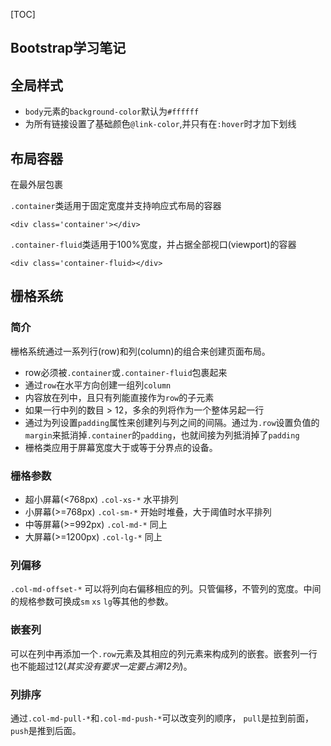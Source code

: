 [TOC]

## Bootstrap学习笔记

## 全局样式

* `body`元素的`background-color`默认为`#ffffff`
* 为所有链接设置了基础颜色`@link-color`,并只有在`:hover`时才加下划线

## 布局容器

在最外层包裹

`.container`类适用于固定宽度并支持响应式布局的容器

    <div class='container'></div>

`.container-fluid`类适用于100%宽度，并占据全部视口(viewport)的容器

    <div class='container-fluid></div>

## 栅格系统

### 简介

栅格系统通过一系列行(row)和列(column)的组合来创建页面布局。

* row必须被`.container`或`.container-fluid`包裹起来
* 通过`row`在水平方向创建一组列`column`
* 内容放在列中，且只有列能直接作为`row`的子元素
* 如果一行中列的数目 > 12，多余的列将作为一个整体另起一行
* 通过为列设置`padding`属性来创建列与列之间的间隔。通过为`.row`设置负值的`margin`来抵消掉`.container`的`padding`，也就间接为列抵消掉了`padding`
* 栅格类应用于屏幕宽度大于或等于分界点的设备。

### 栅格参数

* 超小屏幕(<768px) `.col-xs-*` 水平排列
* 小屏幕(>=768px) `.col-sm-*` 开始时堆叠，大于阈值时水平排列
* 中等屏幕(>=992px) `.col-md-*` 同上
* 大屏幕(>=1200px) `.col-lg-*` 同上

### 列偏移

`.col-md-offset-*` 可以将列向右偏移相应的列。只管偏移，不管列的宽度。中间的规格参数可换成`sm` `xs` `lg`等其他的参数。

### 嵌套列

可以在列中再添加一个`.row`元素及其相应的列元素来构成列的嵌套。嵌套列一行也不能超过12(*其实没有要求一定要占满12列*)。

### 列排序

通过`.col-md-pull-*`和`.col-md-push-*`可以改变列的顺序， `pull`是拉到前面， `push`是推到后面。

